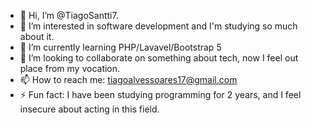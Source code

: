 - 👋 Hi, I’m @TiagoSantti7.
- 👀 I’m interested in software development and I'm studying so much about it.
- 🌱 I’m currently learning PHP/Lavavel/Bootstrap 5
- 💞️ I’m looking to collaborate on something about tech, now I feel out place from my vocation.
- 📫 How to reach me: tiagoalvessoares17@gmail.com
- ⚡ Fun fact: I have been studying programming for 2 years, and I feel insecure about acting in this field.

<!---
TiagoSantti7/TiagoSantti7 is a ✨ special ✨ repository because its `README.md` (this file) appears on your GitHub profile.
You can click the Preview link to take a look at your changes.
--->
